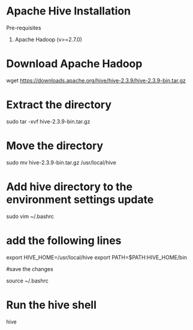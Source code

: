 # Apache Hive Installation

Pre-requisites 
1. Apache Hadoop (v>=2.7.0) 

# Download Apache Hadoop 
wget https://downloads.apache.org/hive/hive-2.3.9/hive-2.3.9-bin.tar.gz 

# Extract the directory 

sudo tar -xvf hive-2.3.9-bin.tar.gz 

# Move the directory 

sudo mv hive-2.3.9-bin.tar.gz /usr/local/hive 

# Add hive directory to the environment settings update 

sudo vim ~/.bashrc 

# add the following lines 

export HIVE_HOME=/usr/local/hive
export PATH=$PATH:HIVE_HOME/bin

#save the changes 

source ~/.bashrc

# Run the hive shell

hive 
